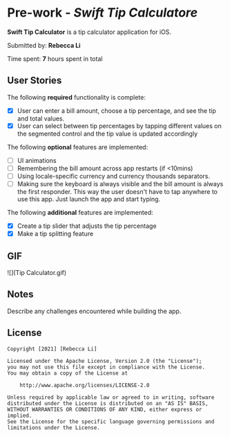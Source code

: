 # Pre-work - *Swift Tip Calculatore*

**Swift Tip Calculator** is a tip calculator application for iOS.

Submitted by: **Rebecca Li**

Time spent: **7** hours spent in total

## User Stories

The following **required** functionality is complete:

* [x] User can enter a bill amount, choose a tip percentage, and see the tip and total values.
* [x] User can select between tip percentages by tapping different values on the segmented control and the tip value is updated accordingly

The following **optional** features are implemented:

* [ ] UI animations
* [ ] Remembering the bill amount across app restarts (if <10mins)
* [ ] Using locale-specific currency and currency thousands separators.
* [ ] Making sure the keyboard is always visible and the bill amount is always the first responder. This way the user doesn't have to tap anywhere to use this app. Just launch the app and start typing.

The following **additional** features are implemented:

- [x] Create a tip slider that adjusts the tip percentage
- [x] Make a tip splitting feature

## GIF
<!-- <img src='https://github.com/Rebecca-CYLi/Swift-Tip-Calculator/blob/main/Tip%20Calculator.gif' title='Tip Calculator GIF' /> -->
![](Tip Calculator.gif)
## Notes

Describe any challenges encountered while building the app.

## License

    Copyright [2021] [Rebecca Li]

    Licensed under the Apache License, Version 2.0 (the "License");
    you may not use this file except in compliance with the License.
    You may obtain a copy of the License at

        http://www.apache.org/licenses/LICENSE-2.0

    Unless required by applicable law or agreed to in writing, software
    distributed under the License is distributed on an "AS IS" BASIS,
    WITHOUT WARRANTIES OR CONDITIONS OF ANY KIND, either express or implied.
    See the License for the specific language governing permissions and
    limitations under the License.
